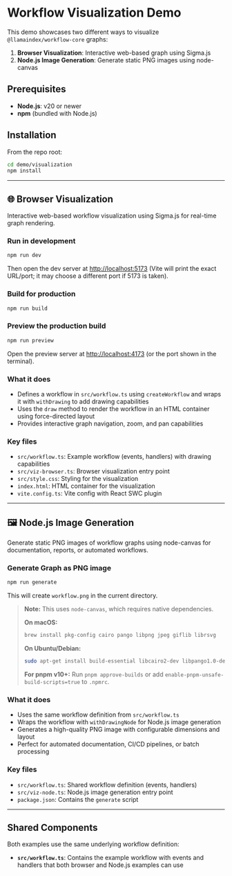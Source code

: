 # Workflow Visualization Demo

This demo showcases two different ways to visualize `@llamaindex/workflow-core` graphs:

1. **Browser Visualization**: Interactive web-based graph using Sigma.js
2. **Node.js Image Generation**: Generate static PNG images using node-canvas

## Prerequisites

- **Node.js**: v20 or newer
- **npm** (bundled with Node.js)

## Installation

From the repo root:

```bash
cd demo/visualization
npm install
```

---

## 🌐 Browser Visualization

Interactive web-based workflow visualization using Sigma.js for real-time graph rendering.

### Run in development

```bash
npm run dev
```

Then open the dev server at [http://localhost:5173](http://localhost:5173) (Vite will print the exact URL/port; it may choose a different port if 5173 is taken).

### Build for production

```bash
npm run build
```

### Preview the production build

```bash
npm run preview
```

Open the preview server at [http://localhost:4173](http://localhost:4173) (or the port shown in the terminal).

### What it does

- Defines a workflow in `src/workflow.ts` using `createWorkflow` and wraps it with `withDrawing` to add drawing capabilities
- Uses the `draw` method to render the workflow in an HTML container using force-directed layout
- Provides interactive graph navigation, zoom, and pan capabilities

### Key files

- `src/workflow.ts`: Example workflow (events, handlers) with drawing capabilities
- `src/viz-browser.ts`: Browser visualization entry point
- `src/style.css`: Styling for the visualization
- `index.html`: HTML container for the visualization
- `vite.config.ts`: Vite config with React SWC plugin

---

## 🖼️ Node.js Image Generation

Generate static PNG images of workflow graphs using node-canvas for documentation, reports, or automated workflows.

### Generate Graph as PNG image

```bash
npm run generate
```

This will create `workflow.png` in the current directory.

> **Note:** This uses `node-canvas`, which requires native dependencies.
>
> **On macOS:**
>
> ```bash
> brew install pkg-config cairo pango libpng jpeg giflib librsvg
> ```
>
> **On Ubuntu/Debian:**
>
> ```bash
> sudo apt-get install build-essential libcairo2-dev libpango1.0-dev libjpeg-dev libgif-dev librsvg2-dev
> ```
>
> **For pnpm v10+:** Run `pnpm approve-builds` or add `enable-pnpm-unsafe-build-scripts=true` to `.npmrc`.

### What it does

- Uses the same workflow definition from `src/workflow.ts`
- Wraps the workflow with `withDrawingNode` for Node.js image generation
- Generates a high-quality PNG image with configurable dimensions and layout
- Perfect for automated documentation, CI/CD pipelines, or batch processing

### Key files

- `src/workflow.ts`: Shared workflow definition (events, handlers)
- `src/viz-node.ts`: Node.js image generation entry point
- `package.json`: Contains the `generate` script

---

## Shared Components

Both examples use the same underlying workflow definition:

- **`src/workflow.ts`**: Contains the example workflow with events and handlers that both browser and Node.js examples can use
